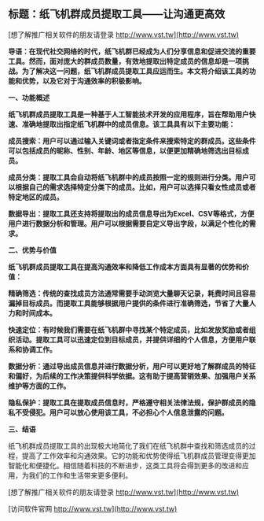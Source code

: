 ## **标题：纸飞机群成员提取工具——让沟通更高效**

[想了解推广相关软件的朋友请登录 http://www.vst.tw](http://www.vst.tw)

**导语：在现代社交网络的时代，纸飞机群已经成为人们分享信息和促进交流的重要工具。然而，面对庞大的群成员数量，有效地提取出特定成员的信息却是一项挑战。为了解决这一问题，纸飞机群成员提取工具应运而生。本文将介绍该工具的功能和优势，以及它对于沟通效率的积极影响。**

**一、功能概述**

**纸飞机群成员提取工具是一种基于人工智能技术开发的应用程序，旨在帮助用户快速、准确地提取出指定纸飞机群中的成员信息。该工具具有以下主要功能：**

**成员搜索：用户可以通过输入关键词或者指定条件来搜索特定的群成员。这些条件可以包括成员的昵称、性别、年龄、地区等信息，以便更加精确地筛选出目标成员。**

**成员分类：提取工具会自动将纸飞机群中的成员按照一定的规则进行分类。用户可以根据自己的需求选择特定分类下的成员。比如，用户可以选择只看女性成员或者特定地区的成员。**

**数据导出：提取工具还支持将提取出的成员信息导出为Excel、CSV等格式，方便用户进行数据分析和管理。用户可以根据需要自定义导出字段，以满足个性化的需求。**

**二、优势与价值**

**纸飞机群成员提取工具在提高沟通效率和降低工作成本方面具有显著的优势和价值：**

**精确筛选：传统的查找成员方法通常需要手动浏览大量聊天记录，耗费时间且容易漏掉目标成员。而提取工具能够根据用户提供的条件进行准确筛选，节省了大量人力和时间成本。**

**快速定位：有时候我们需要在纸飞机群中寻找某个特定成员，比如发放奖励或者组织活动。提取工具可以迅速定位到目标成员，并提供详细的个人信息，方便用户联系和协调工作。**

**数据分析：通过导出成员信息并进行数据分析，用户可以更好地了解群成员的特征和偏好，为后续的工作决策提供科学依据。这有助于提高营销效果、加强用户关系维护等方面的工作。**

**隐私保护：提取工具在提取成员信息时，严格遵守相关法律法规，保护群成员的隐私不受侵犯。用户可以放心使用该工具，不必担心个人信息泄露的问题。**

**三、结语**

纸飞机群成员提取工具的出现极大地简化了我们在纸飞机群中查找和筛选成员的过程，提高了工作效率和沟通效果。它的功能和优势使得纸飞机群成员管理变得更加智能化和便捷化。相信随着科技的不断进步，这类工具将会得到更多的改进和应用，为我们的工作和生活带来更多便利。

[想了解推广相关软件的朋友请登录 http://www.vst.tw](http://www.vst.tw)


[访问软件官网 http://www.vst.tw](http://www.vst.tw)
